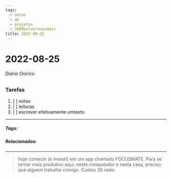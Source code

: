 ```yaml
---
tags:
  - notas
  - de
  - projetos
  - 1000palavrasoumais
title: 2022-08-25  
---
```


# 2022-08-25  

###### Diário Onírico

>

### Tarefas

1. [ ] notas
2. [ ] leituras
3. [ ] escrever efetivamente umtexto

---

##### Tags:

##### Relacionados: 

---

>hoje comecei (e investi) em um app chamado FOCUSMATE. Para se tornar mais produtivo aqui, neste computador e nesta casa, preciso que alguem trabalhe comigo. Custou 26 reais.
